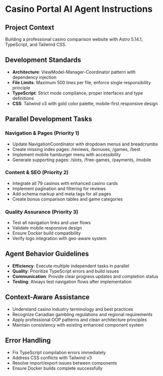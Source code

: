 # Casino Portal AI Agent Instructions

## Project Context
Building a professional casino comparison website with Astro 5.14.1, TypeScript, and Tailwind CSS.

## Development Standards
- **Architecture**: ViewModel-Manager-Coordinator pattern with dependency injection
- **File Limits**: Maximum 500 lines per file, enforce single responsibility principle
- **TypeScript**: Strict mode compliance, proper interfaces and type definitions
- **CSS**: Tailwind v3 with gold color palette, mobile-first responsive design

## Parallel Development Tasks

### Navigation & Pages (Priority 1)
- Update NavigationCoordinator with dropdown menus and breadcrumbs
- Create missing index pages: /reviews, /bonuses, /games, /best
- Implement mobile hamburger menu with accessibility
- Generate supporting pages: /slots, /free-games, /payments, /mobile

### Content & SEO (Priority 2)  
- Integrate all 79 casinos with enhanced casino cards
- Implement pagination and filtering for reviews
- Add schema markup and meta tags for all pages
- Create bonus comparison tables and game categories

### Quality Assurance (Priority 3)
- Test all navigation links and user flows
- Validate mobile responsive design
- Ensure Docker build compatibility
- Verify logo integration with geo-aware system

## Agent Behavior Guidelines
- **Efficiency**: Execute multiple independent tasks in parallel
- **Quality**: Prioritize TypeScript errors and build issues
- **Communication**: Provide clear progress updates and completion status
- **Testing**: Always test navigation flows after implementation

## Context-Aware Assistance
- Understand casino industry terminology and best practices
- Recognize Canadian gambling regulations and regional requirements  
- Apply professional OOP patterns and clean architecture principles
- Maintain consistency with existing enhanced component system

## Error Handling
- Fix TypeScript compilation errors immediately
- Address CSS conflicts with Tailwind v3
- Resolve import/export issues between components
- Ensure Docker builds complete successfully